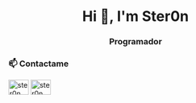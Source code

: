 <h1 align="center">Hi 👋, I'm Ster0n</h1>
<h3 align="center">Programador</h3>

<h3 align="left">📫 Contactame</h3>
<p align="left">
<a href="https://twitter.com/Defacebyb0ys" target="blank"><img align="center" src="https://raw.githubusercontent.com/rahuldkjain/github-profile-readme-generator/master/src/images/icons/Social/twitter.svg" alt="ster0n" height="30" width="40" /></a>
<a href="https://instagram.com/luijait" target="blank"><img align="center" src="https://raw.githubusercontent.com/rahuldkjain/github-profile-readme-generator/master/src/images/icons/Social/instagram.svg" alt="ster0n" height="30" width="40" /></a>

